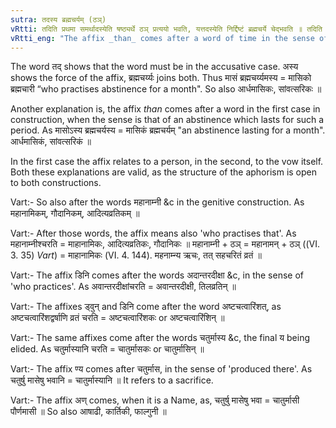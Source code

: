 ```yaml
---
sutra: तदस्य ब्रह्मचर्यम् (ठञ्)
vRtti: तदिति प्रथमा समर्थादस्येति षष्ठ्यर्थे ठञ् प्रत्ययो भवति, यत्तदस्येति निर्द्दिष्टं ब्रह्मचर्ये चेद्भवति ॥ तदिति द्वितीयासमर्थात्कालवाचिनः प्रातिपदिकादस्येति षष्ठ्यर्थे ठञ् प्रत्ययो भवति ब्रह्मचर्य्ये चेद्गम्यते ॥
vRtti_eng: "The affix _than_ comes after a word of time in the sense of "an abstinence that lasts so long" or "who practises abstinence so long"."
---
```

The word तद् shows that the word must be in the accusative case. अस्य shows the force of the affix, ब्रह्मचर्य्यः joins both. Thus मासं ब्रह्मचर्य्यमस्य = मासिको ब्रह्मचारी “who practises abstinence for a month". So also आर्धमासिकः, सांवत्सरिकः ॥

Another explanation is, the affix _than_ comes after a word in the first case in construction, when the sense is that of an abstinence which lasts for such a period. As मासोऽस्य ब्रह्मचर्यस्य = मासिकं ब्रह्मचर्यम् "an abstinence lasting for a month". आर्धमासिकं, सांवत्सरिकं ॥

In the first case the affix relates to a person, in the second, to the vow itself. Both these explanations are valid, as the structure of the aphorism is open to both constructions.

Vart:- So also after the words महानाम्नी &c in the genitive construction. As महानामिकम्, गौदानिकम्, आदित्यव्रतिकम् ॥

Vart:- After those words, the affix means also 'who practises that'. As महानाम्नीश्चरति = माहानामिकः, आदित्यव्रतिकः, गौदानिकः ॥ महानाम्नी + ठञ् = महानामन् + ठञ् ((VI. 3. 35) _Vart_) = माहानामिकः (VI. 4. 144). महनाम्न्य ऋचः, तत् सहचरितं व्रतं ॥

Vart:- The affix डिनि comes after the words अदान्तरदीक्षा &c, in the sense of 'who practices'. As अवान्तरदीक्षांचरति = अवान्तरदीक्षी, तिलव्रतिन् ॥

Vart:- The affixes ड्वुन् and डिनि come after the word अष्टचत्वारिंशत्, as अष्टचत्वारिंशद्वर्षाणि व्रतं चरति = अष्टचत्वारिंशकः or अष्टचत्वारिंशिन् ॥

Vart:- The same affixes come after the words चतुर्मास्य &c, the final य being elided. As चतुर्मास्यानि चरति = चातुर्मासकः or चातुर्मासिन् ॥

Vart:- The affix ण्य comes after चतुर्मास, in the sense of 'produced there'. As चतुर्षु मासेषु भवानि = चातुर्मास्यानि ॥ It refers to a sacrifice.

Vart:- The affix अण् comes, when it is a Name, as, चतुर्षु मासेषु भवा = चातुर्मासी पौर्णमासी ॥ So also आषाढी, कार्तिकी, फाल्गुनी ॥
